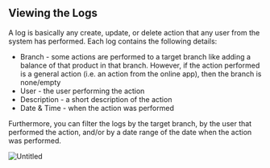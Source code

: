 ## Viewing the Logs

A log is basically any create, update, or delete action that any user from the system has performed. Each log contains the following details:

- Branch - some actions are performed to a target branch like adding a balance of that product in that branch. However, if the action performed is a general action (i.e. an action from the online app), then the branch is none/empty
- User - the user performing the action
- Description - a short description of the action
- Date & Time - when the action was performed

Furthermore, you can filter the logs by the target branch, by the user that performed the action, and/or by a date range of the date when the action was performed.

![Untitled](/images/Untitled%20238.png)
